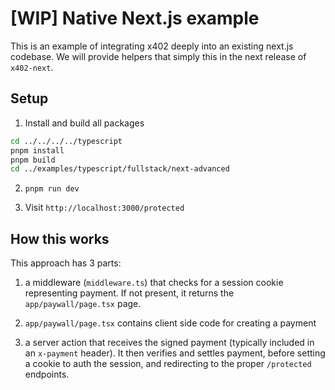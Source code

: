 # [WIP] Native Next.js example

This is an example of integrating x402 deeply into an existing next.js codebase. We will provide helpers that simply this in the next release of `x402-next`.

## Setup

1. Install and build all packages

```bash
cd ../../../../typescript
pnpm install
pnpm build
cd ../examples/typescript/fullstack/next-advanced
```

2. `pnpm run dev`

3. Visit `http://localhost:3000/protected`

## How this works

This approach has 3 parts:

1. a middleware (`middleware.ts`) that checks for a session cookie representing payment. If not present, it returns the `app/paywall/page.tsx` page.

2. `app/paywall/page.tsx` contains client side code for creating a payment

3. a server action that receives the signed payment (typically included in an `x-payment` header). It then verifies and settles payment, before setting a cookie to auth the session, and redirecting to the proper `/protected` endpoints.
